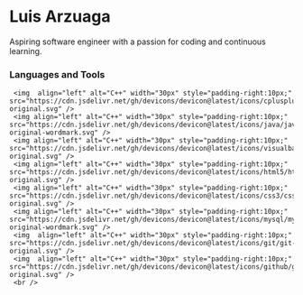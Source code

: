# Luis Arzuaga 

Aspiring software engineer with a passion for coding and continuous learning. 

### Languages and Tools
     <img  align="left" alt="C++" width="30px" style="padding-right:10px;" src="https://cdn.jsdelivr.net/gh/devicons/devicon@latest/icons/cplusplus/cplusplus-original.svg" /> 
     <img align="left" alt="C++" width="30px" style="padding-right:10px;" src="https://cdn.jsdelivr.net/gh/devicons/devicon@latest/icons/java/java-original-wordmark.svg" />   
     <img align="left" alt="C++" width="30px" style="padding-right:10px;" src="https://cdn.jsdelivr.net/gh/devicons/devicon@latest/icons/visualbasic/visualbasic-original.svg" />          
     <img align="left" alt="C++" width="30px" style="padding-right:10px;" src="https://cdn.jsdelivr.net/gh/devicons/devicon@latest/icons/html5/html5-original.svg" />
     <img align="left" alt="C++" width="30px" style="padding-right:10px;" src="https://cdn.jsdelivr.net/gh/devicons/devicon@latest/icons/css3/css3-original.svg" />
     <img align="left" alt="C++" width="30px" style="padding-right:10px;" src="https://cdn.jsdelivr.net/gh/devicons/devicon@latest/icons/mysql/mysql-original-wordmark.svg" />
     <img  align="left" alt="C++" width="30px" style="padding-right:10px;" src="https://cdn.jsdelivr.net/gh/devicons/devicon@latest/icons/git/git-original.svg" />  
     <img  align="left" alt="C++" width="30px" style="padding-right:10px;" src="https://cdn.jsdelivr.net/gh/devicons/devicon@latest/icons/github/github-original.svg" />         
     <br />
     
          
     
          
     
     
          
          
